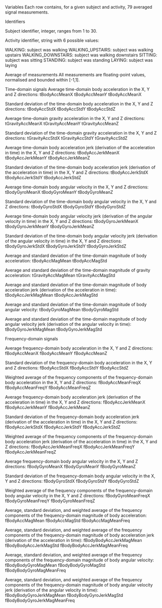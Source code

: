 Variables
Each row contains, for a given subject and activity, 79 averaged signal measurements.

Identifiers

Subject identifier, integer, ranges from 1 to 30.

Activity identifier, string with 6 possible values:

WALKING: subject was walking
WALKING_UPSTAIRS: subject was walking upstairs
WALKING_DOWNSTAIRS: subject was walking downstairs
SITTING: subject was sitting
STANDING: subject was standing
LAYING: subject was laying

Average of measurements
All measurements are floating-point values, normalised and bounded within [-1,1].


Time-domain signals
Average time-domain body acceleration in the X, Y and Z directions:
tBodyAccMeanX
tBodyAccMeanY
tBodyAccMeanX

Standard deviation of the time-domain body acceleration in the X, Y and Z directions:
tBodyAccStdX
tBodyAccStdY
tBodyAccStdZ

Average time-domain gravity acceleration in the X, Y and Z directions:
tGravityAccMeanX
tGravityAccMeanY
tGravityAccMeanZ

Standard deviation of the time-domain gravity acceleration in the X, Y and Z directions:
tGravityAccStdX
tGravityAccStdY
tGravityAccStdZ

Average time-domain body acceleration jerk (derivation of the acceleration in time) in the X, Y and Z directions:
tBodyAccJerkMeanX
tBodyAccJerkMeanY
tBodyAccJerkMeanZ

Standard deviation of the time-domain body acceleration jerk (derivation of the acceleration in time) in the X, Y and Z directions:
tBodyAccJerkStdX
tBodyAccJerkStdY
tBodyAccJerkStdZ

Average time-domain body angular velocity in the X, Y and Z directions:
tBodyGyroMeanX
tBodyGyroMeanY
tBodyGyroMeanZ

Standard deviation of the time-domain body angular velocity in the X, Y and Z directions:
tBodyGyroStdX
tBodyGyroStdY
tBodyGyroStdZ

Average time-domain body angular velocity jerk (derivation of the angular velocity in time) in the X, Y and Z directions:
tBodyGyroJerkMeanX
tBodyGyroJerkMeanY
tBodyGyroJerkMeanZ

Standard deviation of the time-domain body angular velocity jerk (derivation of the angular velocity in time) in the X, Y and Z directions:
tBodyGyroJerkStdX
tBodyGyroJerkStdY
tBodyGyroJerkStdZ

Average and standard deviation of the time-domain magnitude of body acceleration:
tBodyAccMagMean
tBodyAccMagStd

Average and standard deviation of the time-domain magnitude of gravity acceleration:
tGravityAccMagMean
tGravityAccMagStd

Average and standard deviation of the time-domain magnitude of body acceleration jerk (derivation of the acceleration in time):
tBodyAccJerkMagMean
tBodyAccJerkMagStd

Average and standard deviation of the time-domain magnitude of body angular velocity:
tBodyGyroMagMean
tBodyGyroMagStd

Average and standard deviation of the time-domain magnitude of body angular velocity jerk (derivation of the angular velocity in time):
tBodyGyroJerkMagMean
tBodyGyroJerkMagStd

Frequency-domain signals

Average frequency-domain body acceleration in the X, Y and Z directions:
fBodyAccMeanX
fBodyAccMeanY
fBodyAccMeanZ

Standard deviation of the frequency-domain body acceleration in the X, Y and Z directions:
fBodyAccStdX
fBodyAccStdY
fBodyAccStdZ

Weighted average of the frequency components of the frequency-domain body acceleration in the X, Y and Z directions:
fBodyAccMeanFreqX
fBodyAccMeanFreqY
fBodyAccMeanFreqZ

Average frequency-domain body acceleration jerk (derivation of the acceleration in time) in the X, Y and Z directions:
fBodyAccJerkMeanX
fBodyAccJerkMeanY
fBodyAccJerkMeanZ

Standard deviation of the frequency-domain body acceleration jerk (derivation of the acceleration in time) in the X, Y and Z directions:
fBodyAccJerkStdX
fBodyAccJerkStdY
fBodyAccJerkStdZ

Weighted average of the frequency components of the frequency-domain body acceleration jerk (derivation of the acceleration in time) in the X, Y and Z directions:
fBodyAccJerkMeanFreqX
fBodyAccJerkMeanFreqY
fBodyAccJerkMeanFreqZ

Average frequency-domain body angular velocity in the X, Y and Z directions:
fBodyGyroMeanX
fBodyGyroMeanY
fBodyGyroMeanZ

Standard deviation of the frequency-domain body angular velocity in the X, Y and Z directions:
fBodyGyroStdX
fBodyGyroStdY
fBodyGyroStdZ

Weighted average of the frequency components of the frequency-domain body angular velocity in the X, Y and Z directions:
fBodyGyroMeanFreqX
fBodyGyroMeanFreqY
fBodyGyroMeanFreqZ

Average, standard deviation, and weighted average of the frequency components of the frequency-domain magnitude of body acceleration:
fBodyAccMagMean
fBodyAccMagStd
fBodyAccMagMeanFreq

Average, standard deviation, and weighted average of the frequency components of the frequency-domain magnitude of body acceleration jerk (derivation of the acceleration in time):
fBodyBodyAccJerkMagMean
fBodyBodyAccJerkMagStd
fBodyBodyAccJerkMagMeanFreq

Average, standard deviation, and weighted average of the frequency components of the frequency-domain magnitude of body angular velocity:
fBodyBodyGyroMagMean
fBodyBodyGyroMagStd
fBodyBodyGyroMagMeanFreq

Average, standard deviation, and weighted average of the frequency components of the frequency-domain magnitude of body angular velocity jerk (derivation of the angular velocity in time):
fBodyBodyGyroJerkMagMean
fBodyBodyGyroJerkMagStd
fBodyBodyGyroJerkMagMeanFreq
